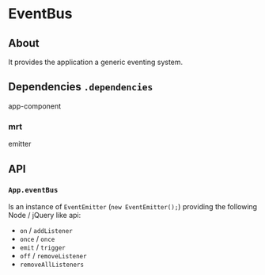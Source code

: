 # EventBus


## About

It provides the application a generic eventing system.


## Dependencies  `.dependencies`

app-component

### mrt

emitter


## API

### `App.eventBus`

Is an instance of `EventEmitter` (`new EventEmitter();`) providing the following Node / jQuery like api:

* `on` / `addListener`
* `once` / `once`
* `emit` / `trigger`
* `off` / `removeListener`
* `removeAllListeners`
